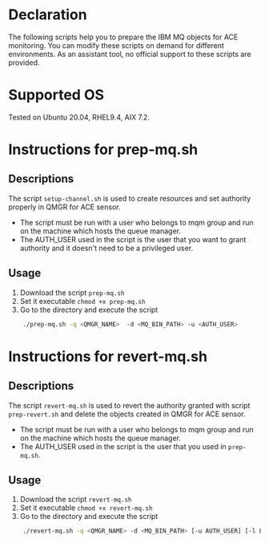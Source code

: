 # Declaration
The following scripts help you to prepare the IBM MQ objects for ACE monitoring. You can modify these scripts on demand for different environments. As an assistant tool, no official support to these scripts are provided.

# Supported OS
Tested on Ubuntu 20.04, RHEL9.4, AIX 7.2. 
# Instructions for prep-mq.sh
## Descriptions 
The script `setup-channel.sh` is used to create resources and set authority properly in QMGR for ACE sensor. 
* The script must be run with a user who belongs to mqm group and run on the machine which hosts the queue manager.
* The AUTH_USER used in the script is the user that you want to grant authority and it doesn't need to be a privileged user. 
## Usage
1. Download the script `prep-mq.sh`
2. Set it executable `chmod +x prep-mq.sh`
3. Go to the directory and execute the script
```sh
    ./prep-mq.sh -q <QMGR_NAME>  -d <MQ_BIN_PATH> -u <AUTH_USER>
```
# Instructions for revert-mq.sh
## Descriptions
The script `revert-mq.sh` is used to revert the authority granted with script `prep-revert.sh` and delete the objects created in QMGR for ACE sensor. 
* The script must be run with a user who belongs to mqm group and run on the machine which hosts the queue manager.
* The AUTH_USER used in the script is the user that you used in `prep-mq.sh`. 
## Usage
1. Download the script `revert-mq.sh`
2. Set it executable `chmod +x revert-mq.sh`
3. Go to the directory and execute the script
```sh
    ./revert-mq.sh -q <QMGR_NAME> -d <MQ_BIN_PATH> [-u AUTH_USER] [-l LISTENER_NAME]  [-c CHANNEL_NAME]  [-t TOPIC_NAME]
```




